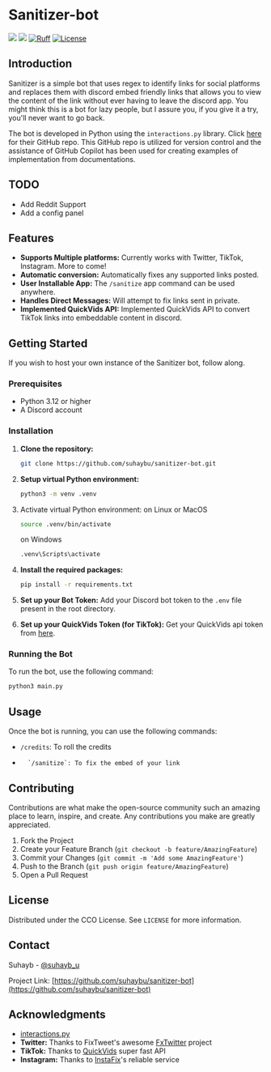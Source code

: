 # Sanitizer-bot

[![](https://img.shields.io/pypi/v/discord-py-interactions.svg?label=Interactions.py&logo=pypi)](https://github.com/interactions-py/interactions.py)
![](https://img.shields.io/badge/Python-3.12+-1081c1?logo=python)
[![Ruff](https://img.shields.io/endpoint?url=https://raw.githubusercontent.com/astral-sh/ruff/main/assets/badge/v2.json)](https://github.com/astral-sh/ruff)
[![License](https://img.shields.io/badge/license-CC0_1.0-v1)](https://github.com/Suhaybu/Sanitizer-bot/blob/main/LICENSE)


## Introduction

Sanitizer is a simple bot that uses regex to identify links for social platforms and replaces them with discord embed friendly links that allows you to view the content of the link without ever having to leave the discord app. You might think this is a bot for lazy people, but I assure you, if you give it a try, you'll never want to go back.

The bot is developed in Python using the `interactions.py` library. Click [here](https://github.com/interactions-py/interactions.py) for their GitHub repo. This GitHub repo is utilized for version control and the assistance of GitHub Copilot has been used for creating examples of implementation from documentations.

## TODO

-   Add Reddit Support
-   Add a config panel

## Features

-   **Supports Multiple platforms:** Currently works with Twitter, TikTok, Instagram. More to come!
-   **Automatic conversion:** Automatically fixes any supported links posted.
-   **User Installable App:** The `/sanitize` app command can be used anywhere.
-   **Handles Direct Messages:** Will attempt to fix links sent in private.
-   **Implemented QuickVids API:** Implemented QuickVids API to convert TikTok links into embeddable content in discord.

## Getting Started

If you wish to host your own instance of the Sanitizer bot, follow along.

### Prerequisites

-   Python 3.12 or higher
-   A Discord account

### Installation

1. **Clone the repository:**
    ```bash
    git clone https://github.com/suhaybu/sanitizer-bot.git
    ```
2. **Setup virtual Python environment:**
    ```bash
    python3 -m venv .venv
    ```
3. Activate virtual Python environment:
   on Linux or MacOS
    ```bash
    source .venv/bin/activate
    ```
    on Windows
    ```bash
    .venv\Scripts\activate
    ```
3. **Install the required packages:**
    ```bash
    pip install -r requirements.txt
    ```
4. **Set up your Bot Token:**
   Add your Discord bot token to the `.env` file present in the root directory.

5. **Set up your QuickVids Token (for TikTok):**
	Get your QuickVids api token from [here](https://quickvids.win/dashboard/me).

### Running the Bot

To run the bot, use the following command:

```bash
python3 main.py
```

## Usage

Once the bot is running, you can use the following commands:

-   `/credits`: To roll the credits
-		`/sanitize`: To fix the embed of your link


## Contributing

Contributions are what make the open-source community such an amazing place to learn, inspire, and create. Any contributions you make are greatly appreciated.

1. Fork the Project
2. Create your Feature Branch (`git checkout -b feature/AmazingFeature`)
3. Commit your Changes (`git commit -m 'Add some AmazingFeature'`)
4. Push to the Branch (`git push origin feature/AmazingFeature`)
5. Open a Pull Request

## License

Distributed under the CCO License. See `LICENSE` for more information.

## Contact

Suhayb - [@suhayb_u](https://twitter.com/suhayb_u)

Project Link: [https://github.com/suhaybu/sanitizer-bot](https://github.com/suhaybu/sanitizer-bot)

## Acknowledgments
-   [interactions.py](https://github.com/interactions-py/interactions.py)
-   **Twitter:** Thanks to FixTweet's awesome [FxTwitter](https://github.com/FixTweet/FxTwitter) project
-   **TikTok:** Thanks to [QuickVids](https://quickvids.app/) super fast API
-   **Instagram:** Thanks to [InstaFix](https://github.com/Wikidepia/InstaFix)'s reliable service

